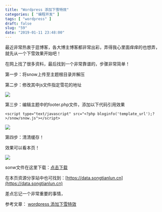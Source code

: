 ```yaml
---
title: "Wordpress 添加下雪特效"
categories: [ "编程开发" ]
tags: [ "wordpress" ]
draft: false
slug: "59"
date: "2019-01-11 23:48:00"
---
```




最近非常热衷于逛博客，各大博主博客都非常出彩，弄得我心里面痒痒的也想弄，就先从一个下雪效果开始吧！

在网上找了很多资料，最后找到一个非常靠谱的，步骤非常简单！

第一步：将snow上传至主题根目录并解压

第二步：修改其中js文件指定雪花的地址

![](https://blog.songtianlun.cn/wp-content/uploads/2019/01/image-4-1024x136.png)

第三步：编辑主题中的footer.php文件，添加以下代码引用效果

    <script type="text/javascript" src="<?php bloginfo('template_url');?>/snow/snow.js"></script>

![](https://blog.songtianlun.cn/wp-content/uploads/2019/01/image-3.png)

第四步：清清缓存！

效果可以看本页！

![](https://blog.songtianlun.cn/wp-content/uploads/2019/01/image-2.png)

sonw文件在这里下载：[点击下载](https://data.songtianlun.cn/website%20tools/wordpress-snow.zip)

在本页资源分享站中也可找到：[https://data.songtianlun.cn](https://data.songtianlun.cn)

差点忘记一个非常重要的事情，

参考文章： [wordpress 添加下雪特效](http://www.cyblogs.cn/archives/189)